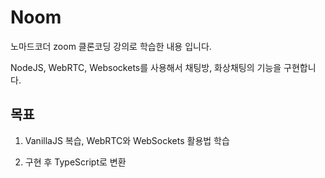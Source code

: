 # Noom

노마드코더 zoom 클론코딩 강의로 학습한 내용 입니다.

NodeJS, WebRTC, Websockets를 사용해서 채팅방, 화상채팅의 기능을 구현합니다.

## 목표 

1. VanillaJS 복습, WebRTC와 WebSockets 활용법 학습

2. 구현 후 TypeScript로 변환

